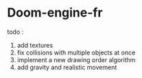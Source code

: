 # Doom-engine-fr

todo :
1. add textures
2. fix collisions with multiple objects at once
3. implement a new drawing order algorithm
4. add gravity and realistic movement